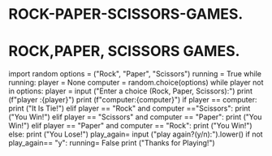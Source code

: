 # ROCK-PAPER-SCISSORS-GAMES.
# ROCK,PAPER, SCISSORS GAMES.
import random
options = ("Rock", "Paper", "Scissors")
running = True
while running:
    player = None
    computer = random.choice(options)
    while player not in options:
        player = input ("Enter a choice (Rock, Paper, Scissors):")
    print (f"player :{player}")
    print (f"computer:{computer}")
    if player == computer:
        print ("It Is Tie!")
    elif player == "Rock" and computer =="Scissors":
        print ("You Win!")
    elif player == "Scissors" and computer == "Paper":
        print ("You Win!")
    elif player == "Paper" and computer == "Rock":
        print ("You Win!")
    else:
        print ("You Lose!")
    play_again= input ("play again?(y/n):").lower()
    if not play_again== "y":
        running= False
        print ("Thanks for Playing!")
